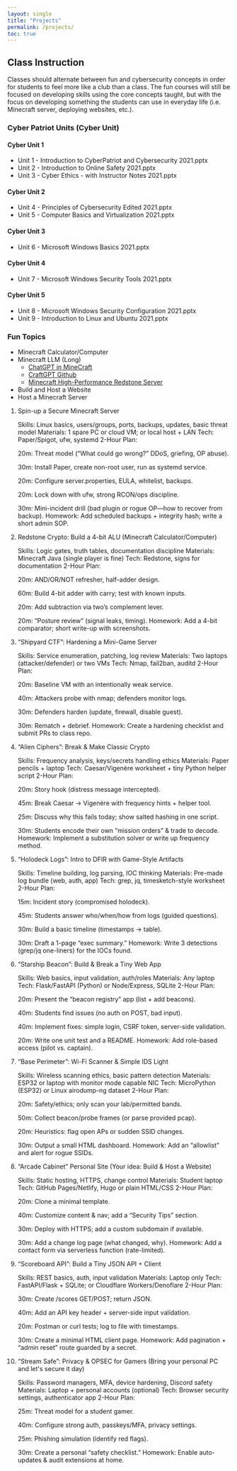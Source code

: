 ```yaml
---
layout: single
title: "Projects"
permalink: /projects/
toc: true
---
```

## Class Instruction

Classes should alternate between fun and cybersecurity concepts in order for students to feel more like a club than a class. The fun courses will still be focused on developing skills using the core concepts taught, but with the focus on developing something the students can use in everyday life (i.e. Minecraft server, deploying websites, etc.).

### Cyber Patriot Units (Cyber Unit)

#### Cyber Unit 1

- Unit 1 - Introduction to CyberPatriot and Cybersecurity 2021.pptx
- Unit 2 - Introduction to Online Safety 2021.pptx
- Unit 3 - Cyber Ethics - with Instructor Notes 2021.pptx

#### Cyber Unit 2

- Unit 4 - Principles of Cybersecurity Edited 2021.pptx
- Unit 5 - Computer Basics and Virtualization 2021.pptx

#### Cyber Unit 3

- Unit 6 - Microsoft Windows Basics 2021.pptx

#### Cyber Unit 4

- Unit 7 - Microsoft Windows Security Tools 2021.pptx

#### Cyber Unit 5

- Unit 8 - Microsoft Windows Security Configuration 2021.pptx
- Unit 9 - Introduction to Linux and Ubuntu 2021.pptx

### Fun Topics

- Minecraft Calculator/Computer
- Minecraft LLM (Long)
  - [ChatGPT in MineCraft](https://www.youtube.com/watch?v=VaeI9YgE1o8)
  - [CraftGPT Github](https://github.com/sammyuri/craftgpt)
  - [Minecraft High-Performance Redstone Server](https://github.com/MCHPR/MCHPRS)
- Build and Host a Website
- Host a Minecraft Server

1) Spin-up a Secure Minecraft Server

    Skills: Linux basics, users/groups, ports, backups, updates, basic threat model
    Materials: 1 spare PC or cloud VM; or local host + LAN
    Tech: Paper/Spigot, ufw, systemd
    2-Hour Plan:

    20m: Threat model (“What could go wrong?” DDoS, griefing, OP abuse).

    30m: Install Paper, create non-root user, run as systemd service.

    20m: Configure server.properties, EULA, whitelist, backups.

    20m: Lock down with ufw, strong RCON/ops discipline.

    30m: Mini-incident drill (bad plugin or rogue OP—how to recover from backup).
    Homework: Add scheduled backups + integrity hash; write a short admin SOP.

2) Redstone Crypto: Build a 4-bit ALU (Minecraft Calculator/Computer)

    Skills: Logic gates, truth tables, documentation discipline
    Materials: Minecraft Java (single player is fine)
    Tech: Redstone, signs for documentation
    2-Hour Plan:

    20m: AND/OR/NOT refresher, half-adder design.

    60m: Build 4-bit adder with carry; test with known inputs.

    20m: Add subtraction via two’s complement lever.

    20m: “Posture review” (signal leaks, timing).
    Homework: Add a 4-bit comparator; short write-up with screenshots.

3) “Shipyard CTF”: Hardening a Mini-Game Server

    Skills: Service enumeration, patching, log review
    Materials: Two laptops (attacker/defender) or two VMs
    Tech: Nmap, fail2ban, auditd
    2-Hour Plan:

    20m: Baseline VM with an intentionally weak service.

    40m: Attackers probe with nmap; defenders monitor logs.

    30m: Defenders harden (update, firewall, disable guest).

    30m: Rematch + debrief.
    Homework: Create a hardening checklist and submit PRs to class repo.

4) “Alien Ciphers”: Break & Make Classic Crypto

    Skills: Frequency analysis, keys/secrets handling ethics
    Materials: Paper pencils + laptop
    Tech: Caesar/Vigenère worksheet + tiny Python helper script
    2-Hour Plan:

    20m: Story hook (distress message intercepted).

    45m: Break Caesar → Vigenère with frequency hints + helper tool.

    25m: Discuss why this fails today; show salted hashing in one script.

    30m: Students encode their own “mission orders” & trade to decode.
    Homework: Implement a substitution solver or write up frequency method.

5) “Holodeck Logs”: Intro to DFIR with Game-Style Artifacts

    Skills: Timeline building, log parsing, IOC thinking
    Materials: Pre-made log bundle (web, auth, app)
    Tech: grep, jq, timesketch-style worksheet
    2-Hour Plan:

    15m: Incident story (compromised holodeck).

    45m: Students answer who/when/how from logs (guided questions).

    30m: Build a basic timeline (timestamps → table).

    30m: Draft a 1-page “exec summary.”
    Homework: Write 3 detections (grep/jq one-liners) for the IOCs found.

6) “Starship Beacon”: Build & Break a Tiny Web App

    Skills: Web basics, input validation, auth/roles
    Materials: Any laptop
    Tech: Flask/FastAPI (Python) or Node/Express, SQLite
    2-Hour Plan:

    20m: Present the “beacon registry” app (list + add beacons).

    40m: Students find issues (no auth on POST, bad input).

    40m: Implement fixes: simple login, CSRF token, server-side validation.

    20m: Write one unit test and a README.
    Homework: Add role-based access (pilot vs. captain).

7) “Base Perimeter”: Wi-Fi Scanner & Simple IDS Light

    Skills: Wireless scanning ethics, basic pattern detection
    Materials: ESP32 or laptop with monitor mode capable NIC
    Tech: MicroPython (ESP32) or Linux airodump-ng dataset
    2-Hour Plan:

    20m: Safety/ethics; only scan your lab/permitted bands.

    50m: Collect beacon/probe frames (or parse provided pcap).

    20m: Heuristics: flag open APs or sudden SSID changes.

    30m: Output a small HTML dashboard.
    Homework: Add an “allowlist” and alert for rogue SSIDs.

8) “Arcade Cabinet” Personal Site (Your idea: Build & Host a Website)

    Skills: Static hosting, HTTPS, change control
    Materials: Student laptop
    Tech: GitHub Pages/Netlify, Hugo or plain HTML/CSS
    2-Hour Plan:

    20m: Clone a minimal template.

    40m: Customize content & nav; add a “Security Tips” section.

    30m: Deploy with HTTPS; add a custom subdomain if available.

    30m: Add a change log page (what changed, why).
    Homework: Add a contact form via serverless function (rate-limited).

9) “Scoreboard API”: Build a Tiny JSON API + Client

    Skills: REST basics, auth, input validation
    Materials: Laptop only
    Tech: FastAPI/Flask + SQLite; or Cloudflare Workers/Denoflare
    2-Hour Plan:

    30m: Create /scores GET/POST; return JSON.

    40m: Add an API key header + server-side input validation.

    20m: Postman or curl tests; log to file with timestamps.

    30m: Create a minimal HTML client page.
    Homework: Add pagination + “admin reset” route guarded by a secret.

10) “Stream Safe”: Privacy & OPSEC for Gamers (Bring your personal PC and let's secure it day)

    Skills: Password managers, MFA, device hardening, Discord safety
    Materials: Laptop + personal accounts (optional)
    Tech: Browser security settings, authenticator app
    2-Hour Plan:

    25m: Threat model for a student gamer.

    40m: Configure strong auth, passkeys/MFA, privacy settings.

    25m: Phishing simulation (identify red flags).

    30m: Create a personal “safety checklist.”
    Homework: Enable auto-updates & audit extensions at home.
